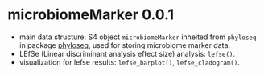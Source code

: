 # microbiomeMarker 0.0.1

* main data structure: S4 object `microbiomeMarker` inheited from `phyloseq` in 
  package [phyloseq](https://github.com/joey711/phyloseq), used for storing 
  microbiome marker data.
* LEfSe (Linear discriminant analysis effect size) analysis: `lefse()`.
* visualization for lefse results: `lefse_barplot()`, `lefse_cladogram()`.
